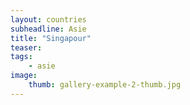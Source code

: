 ```yaml
---
layout: countries
subheadline: Asie
title: "Singapour"
teaser: 
tags:
    - asie
image:
    thumb: gallery-example-2-thumb.jpg
---
```

